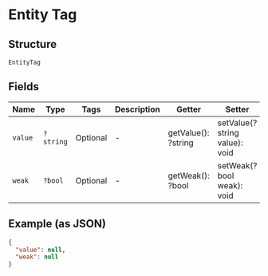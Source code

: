 
# Entity Tag

## Structure

`EntityTag`

## Fields

| Name | Type | Tags | Description | Getter | Setter |
|  --- | --- | --- | --- | --- | --- |
| `value` | `?string` | Optional | - | getValue(): ?string | setValue(?string value): void |
| `weak` | `?bool` | Optional | - | getWeak(): ?bool | setWeak(?bool weak): void |

## Example (as JSON)

```json
{
  "value": null,
  "weak": null
}
```

